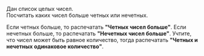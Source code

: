 Дан список целых чисел.  
Посчитать каких чисел больше четных или нечетных.

Если четных больше, то распечатать **"Четных чисел больше"**.
Если нечетных больше, то распечатать **"Нечетных чисел больше"**.
Учтите, что чисел может быть равное количество, тогда распечатать **"Четных и нечетных одинаковое количество"**.
